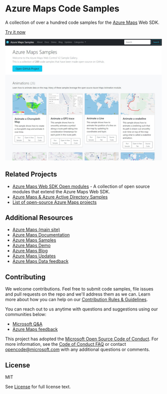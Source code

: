 # Azure Maps Code Samples

A collection of over a hundred code samples for the [Azure Maps](https://azuremaps.com/) Web SDK.

[Try it now](https://samples.azuremaps.com/)

[![screenshot](Static/images/screenshot.jpg)](https://samples.azuremaps.com/)

## Related Projects

* [Azure Maps Web SDK Open modules](https://github.com/microsoft/Maps/blob/master/AzureMaps.md#open-web-sdk-modules) - A collection of open source modules that extend the Azure Maps Web SDK.
* [Azure Maps & Azure Active Directory Samples](https://github.com/Azure-Samples/Azure-Maps-AzureAD-Samples)
* [List of open-source Azure Maps projects](https://github.com/microsoft/Maps/blob/master/AzureMaps.md)

## Additional Resources

* [Azure Maps (main site)](https://azuremaps.com/)
* [Azure Maps Documentation](https://docs.azuremaps.com/)
* [Azure Maps Samples](https://samples.azuremaps.com/)
* [Azure Maps Demo](https://demo.azuremaps.com/)
* [Azure Maps Blog](https://blog.azuremaps.com/)
* [Azure Maps Updates](https://updates.azuremaps.com/)
* [Azure Maps Data feedback](https://feedback.azuremaps.com/)

## Contributing

We welcome contributions. Feel free to submit code samples, file issues and pull requests on the repo and we'll address them as we can. 
Learn more about how you can help on our [Contribution Rules & Guidelines](CONTRIBUTING.md). 

You can reach out to us anytime with questions and suggestions using our communities below:
* [Microsoft Q&A](https://docs.microsoft.com/en-us/answers/topics/azure-maps.html)
* [Azure Maps feedback](https://feedback.azure.com/forums/909172-azure-maps)

This project has adopted the [Microsoft Open Source Code of Conduct](https://opensource.microsoft.com/codeofconduct/). 
For more information, see the [Code of Conduct FAQ](https://opensource.microsoft.com/codeofconduct/faq/) or 
contact [opencode@microsoft.com](mailto:opencode@microsoft.com) with any additional questions or comments.

## License

MIT
 
See [License](LICENSE.md) for full license text.
